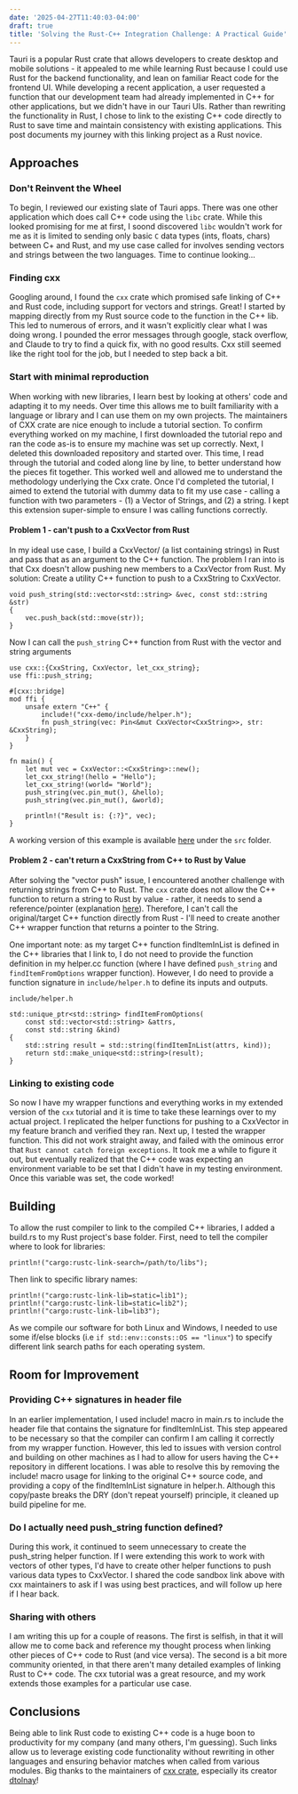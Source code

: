 ```yaml
---
date: '2025-04-27T11:40:03-04:00'
draft: true
title: 'Solving the Rust-C++ Integration Challenge: A Practical Guide'
---
```


Tauri is a popular Rust crate that allows developers to create desktop and mobile solutions - it appealed to me while learning Rust because I could use Rust for the backend functionality, and lean on familiar React code for the frontend UI.  While developing a recent application, a user requested a function that our development team had already implemented in C++ for other applications, but we didn't have in our Tauri UIs. Rather than rewriting the functionality in Rust, I chose to link to the existing C++ code directly to Rust to save time and maintain consistency with existing applications. This post documents my journey with this linking project as a Rust novice.

## Approaches

### Don't Reinvent the Wheel
To begin, I reviewed our existing slate of Tauri apps.  There was one other application which does call C++ code using the `libc` crate. While this looked promising for me at first, I soond discovered `libc` wouldn't work for me as it is limited to sending only basic `C` data types (ints, floats, chars) between C+ and Rust, and my use case called for involves sending vectors and strings between the two languages.  Time to continue looking...

### Finding cxx
Googling around, I found the `cxx` crate which promised safe linking of C++ and Rust code, including support for vectors and strings. Great! I started by mapping directly from my Rust source code to the function in the C++ lib. This led to numerous of errors, and it wasn't explicitly clear what I was doing wrong. I pounded the error messages through google, stack overflow, and Claude to try to find a quick fix, with no good results. Cxx still seemed like the right tool for the job, but I needed to step back a bit.

### Start with minimal reproduction
When working with new libraries, I learn best by looking at others' code and adapting it to my needs. Over time this allows me to built familiarity with a language or library and I can use them on my own projects. The maintainers of CXX crate are nice enough to include a tutorial section. To confirm everything worked on my machine, I first downloaded the tutorial repo and ran the code as-is to ensure my machine was set up correctly.  Next, I deleted this downloaded repository and started over. This time, I read through the tutorial and coded along line by line, to better understand how the pieces fit together. This worked well and allowed me to understand the methodology underlying the Cxx crate.  Once I'd completed the tutorial, I aimed to extend the tutorial with dummy data to fit my use case - calling a function with two parameters - (1) a Vector of Strings, and (2) a string.  I kept this extension super-simple to ensure I was calling functions correctly.  

#### Problem 1 - can't push to a CxxVector from Rust
In my ideal use case, I build a CxxVector/<CxxString/> (a list containing strings) in Rust and pass that as an argument to the C++ function. The problem I ran into is that Cxx doesn't allow pushing new members to a CxxVector from Rust.  My solution: Create a utility C++ function to push to a CxxString to CxxVector.

```
void push_string(std::vector<std::string> &vec, const std::string &str)
{
    vec.push_back(std::move(str));
}
```

Now I can call the `push_string` C++ function from Rust with the vector and string arguments
```
use cxx::{CxxString, CxxVector, let_cxx_string};
use ffi::push_string;

#[cxx::bridge]
mod ffi {
    unsafe extern "C++" {
        include!("cxx-demo/include/helper.h");
        fn push_string(vec: Pin<&mut CxxVector<CxxString>>, str: &CxxString);
    }
}

fn main() {
    let mut vec = CxxVector::<CxxString>::new();
    let_cxx_string!(hello = "Hello");
    let_cxx_string!(world= "World");
    push_string(vec.pin_mut(), &hello);
    push_string(vec.pin_mut(), &world);

    println!("Result is: {:?}", vec);
}
```

A working version of this example is available [here](https://codesandbox.io/p/devbox/unruffled-browser-h6qmhh) under the `src` folder.

#### Problem 2 - can't return a CxxString from C++ to Rust by Value
After solving the "vector push" issue, I encountered another challenge with returning strings from C++ to Rust. The `cxx` crate does not allow the C++ function to return a string to Rust by value - rather, it needs to send a reference/pointer (explanation [here](https://news.ycombinator.com/item?id=26565444#:~:text=std%3A%3Astring%20and%20std%3A%3Avector%20are%20not%20things%20that%20can%20exist%20by%20value%20in%20Rust)). Therefore, I can't call the original/target C++ function directly from Rust - I'll need to create another C++ wrapper function that returns a pointer to the String.

One important note: as my target C++ function findItemInList is defined in the C++ libraries that I link to, I do not need to provide the function definition in my helper.cc function (where I have defined `push_string` and `findItemFromOptions` wrapper function).  However, I do need to provide a function signature in `include/helper.h` to define its inputs and outputs.

```
include/helper.h

std::unique_ptr<std::string> findItemFromOptions(
    const std::vector<std::string> &attrs,
    const std::string &kind)
{
    std::string result = std::string(findItemInList(attrs, kind));
    return std::make_unique<std::string>(result);
}

```

### Linking to existing code
So now I have my wrapper functions and everything works in my extended version of the `cxx` tutorial and it is time to take these learnings over to my actual project.  I replicated the helper functions for pushing to a CxxVector in my feature branch and verified they ran.  Next up, I tested the wrapper function.  This did not work straight away, and failed with the ominous error that `Rust cannot catch foreign exceptions`. It took me a while to figure it out, but eventually realized that the C++ code was expecting an environment variable to be set that I didn't have in my testing environment.  Once this variable was set, the code worked!


## Building

To allow the rust compiler to link to the compiled C++ libraries, I added a build.rs to my Rust project's base folder. First, need to tell the compiler where to look for libraries:

```
println!("cargo:rustc-link-search=/path/to/libs");
```

Then link to specific library names:
```
println!("cargo:rustc-link-lib=static=lib1");
println!("cargo:rustc-link-lib=static=lib2");
println!("cargo:rustc-link-lib=lib3");
```

As we compile our software for both Linux and Windows, I needed to use some if/else blocks (i.e `if std::env::consts::OS == "linux"`) to specify different link search paths for each operating system.

## Room for Improvement
### Providing C++ signatures in header file

In an earlier implementation, I used include! macro in main.rs to include the header file that contains the signature for findItemInList.  This step appeared to be necessary so that the compiler can confirm I am calling it correctly from my wrapper function.  However, this led to issues with version control and building on other machines as I had to allow for users having the C++ repository in different locations. I was able to resolve this by removing the include! macro usage for linking to the original C++ source code, and providing a copy of the findItemInList signature in helper.h.  Although this copy/paste breaks the DRY (don't repeat yourself) principle, it cleaned up build pipeline for me. 

### Do I actually need push_string function defined?

During this work, it continued to seem unnecessary to create the push_string helper function.  If I were extending this work to work with vectors of other types, I'd have to create other helper functions to push various data types to CxxVector.  I shared the code sandbox link above with cxx maintainers to ask if I was using best practices, and will follow up here if I hear back.

### Sharing with others
I am writing this up for a couple of reasons. The first is selfish, in that it will allow me to come back and reference my thought process when linking other pieces of C++ code to Rust (and vice versa). The second is a bit more community oriented, in that there aren't many detailed examples of linking Rust to C++ code. The cxx tutorial was a great resource, and my work extends those examples for a particular use case.

## Conclusions
Being able to link Rust code to existing C++ code is a huge boon to productivity for my company (and many others, I'm guessing). Such links allow us to leverage existing code functionality without rewriting in other languages and ensuring behavior matches when called from various modules.  Big thanks to the maintainers of [cxx crate](https://github.com/dtolnay/cxx), especially its creator [dtolnay](https://github.com/dtolnay)!